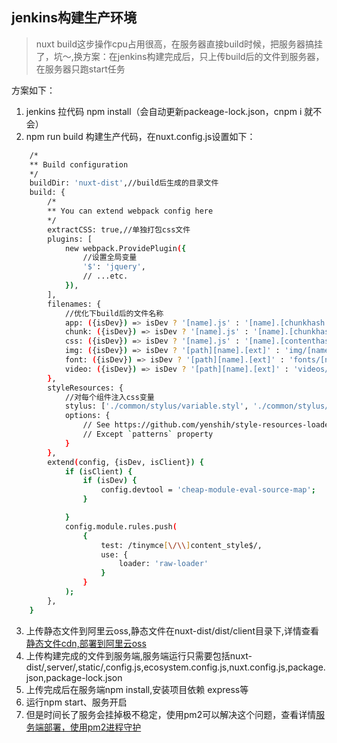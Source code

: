 ## jenkins构建生产环境
> nuxt build这步操作cpu占用很高，在服务器直接build时候，把服务器搞挂了，坑～,换方案：在jenkins构建完成后，只上传build后的文件到服务器，在服务器只跑start任务

方案如下：
1. jenkins 拉代码 npm install（会自动更新packeage-lock.json，cnpm i 就不会）
2. npm run build 构建生产代码，在nuxt.config.js设置如下：
                       
```sh 
    /*
    ** Build configuration
    */
    buildDir: 'nuxt-dist',//build后生成的目录文件
    build: {
        /*
        ** You can extend webpack config here
        */
        extractCSS: true,//单独打包css文件
        plugins: [
            new webpack.ProvidePlugin({
                //设置全局变量
                '$': 'jquery',
                // ...etc.
            }),
        ],
        filenames: {
            //优化下build后的文件名称
            app: ({isDev}) => isDev ? '[name].js' : '[name].[chunkhash:8].js',
            chunk: ({isDev}) => isDev ? '[name].js' : '[name].[chunkhash:8].js',
            css: ({isDev}) => isDev ? '[name].js' : '[name].[contenthash:8].css',
            img: ({isDev}) => isDev ? '[path][name].[ext]' : 'img/[name]-[hash:8]-primas.[ext]',
            font: ({isDev}) => isDev ? '[path][name].[ext]' : 'fonts/[name]-[hash:8]-primas.[ext]',
            video: ({isDev}) => isDev ? '[path][name].[ext]' : 'videos/[name]-[hash:8]-primas.[ext]'
        },
        styleResources: {
            //对每个组件注入css变量
            stylus: ['./common/stylus/variable.styl', './common/stylus/mixin.styl'],
            options: {
                // See https://github.com/yenshih/style-resources-loader#options
                // Except `patterns` property
            }
        },
        extend(config, {isDev, isClient}) {
            if (isClient) {
                if (isDev) {
                    config.devtool = 'cheap-module-eval-source-map';
                }

            }
            config.module.rules.push(
                {
                    test: /tinymce[\/\\]content_style$/,
                    use: {
                        loader: 'raw-loader'
                    }
                }
            );
        },
    }
```
3. 上传静态文件到阿里云oss,静态文件在nuxt-dist/dist/client目录下,详情查看[静态文件cdn,部署到阿里云oss](./book/cdn.md)
4. 上传构建完成的文件到服务端,服务端运行只需要包括nuxt-dist/,server/,static/,config.js,ecosystem.config.js,nuxt.config.js,package.json,package-lock.json
5. 上传完成后在服务端npm install,安装项目依赖 express等
6. 运行npm start、服务开启
7. 但是时间长了服务会挂掉极不稳定，使用pm2可以解决这个问题，查看详情[服务端部署，使用pm2进程守护](./book/pm2.md)
